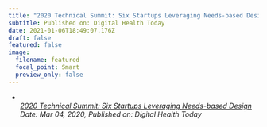 ```yaml
---
title: "2020 Technical Summit: Six Startups Leveraging Needs-based Design"
subtitle: Published on: Digital Health Today
date: 2021-01-06T18:49:07.176Z
draft: false
featured: false
image:
  filename: featured
  focal_point: Smart
  preview_only: false
---
```



* [*\
  2020 Technical Summit: Six Startups Leveraging Needs-based Design*](https://digitalhealthtoday.com/blog/2020-technical-summit-six-startups-leveraging-needs-based-design/)*\
  Date: Mar 04, 2020, Published on: Digital Health Today*